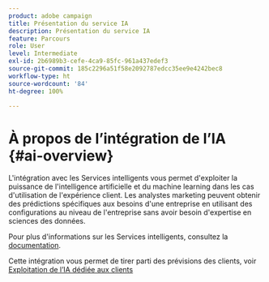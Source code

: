 ```yaml
---
product: adobe campaign
title: Présentation du service IA
description: Présentation du service IA
feature: Parcours
role: User
level: Intermediate
exl-id: 2b6989b3-cefe-4ca9-85fc-961a437edef3
source-git-commit: 185c2296a51f58e2092787edcc35ee9e4242bec8
workflow-type: ht
source-wordcount: '84'
ht-degree: 100%

---
```


# À propos de l’intégration de l’IA {#ai-overview}

L&#39;intégration avec les Services intelligents vous permet d&#39;exploiter la puissance de l&#39;intelligence artificielle et du machine learning dans les cas d&#39;utilisation de l&#39;expérience client. Les analystes marketing peuvent obtenir des prédictions spécifiques aux besoins d&#39;une entreprise en utilisant des configurations au niveau de l&#39;entreprise sans avoir besoin d&#39;expertise en sciences des données.

Pour plus d&#39;informations sur les Services intelligents, consultez la [documentation](https://experienceleague.adobe.com/docs/experience-platform/intelligent-services/home.html?lang=fr).

Cette intégration vous permet de tirer parti des prévisions des clients, voir [Exploitation de l’IA dédiée aux clients](../ai-services/leveraging-customer-ai.md)

<!--* fatigue scores, see [Leveraging Journey AI](../ai-services/leveraging-fatigue-scores.md)-->
